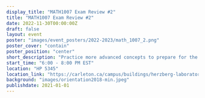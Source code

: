 ```yaml
---
display_title: "MATH1007 Exam Review #2"
title: "MATH1007 Exam Review #2"
date: 2022-11-30T00:00:00Z
draft: false
layout: event
poster: "images/event_posters/2022-2023/math_1007_2.png"
poster_cover: "contain"
poster_position: "center"
short_description: "Practice more advanced concepts to prepare for the calculus exam!"
start_time: "6:00 - 8:00 PM EST"
location: "HP 5345"
location_link: "https://carleton.ca/campus/buildings/herzberg-laboratories/"
background: "images/orientation2018-min.jpeg"
publishdate: 2021-01-01
---
```

